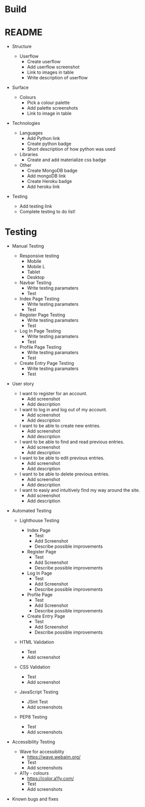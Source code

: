 # Build
# README
- Structure
    - Userflow
        - Create userflow
        - Add userflow screenshot
        - Link to images in table
        - Write description of userflow

- Surface
    - Colours
        - Pick a colour palette
        - Add palette screenshots
        - Link to image in table

- Technologies
    - Languages 
        - Add Python link
        - Create python badge
        - Short description of how python was used
    - Libraries
        - Create and add materialize css badge
    - Other
        - Create MongoDB badge
        - Add mongoDB link 
        - Create Heroku badge
        - Add heroku link

- Testing 
    - Add testing link 
    - Complete testing to do list!


# Testing

- Manual Testing
    - Responsive testing
        - Mobile
        - Mobile L
        - Tablet
        - Desktop
    - Navbar Testing
        - Write testing paramaters
        - Test
    - Index Page Testing
        - Write testing paramaters
        - Test
    - Register Page Testing
        - Write testing paramaters
        - Test
    - Log In Page Testing
        - Write testing paramaters
        - Test
    - Profile Page Testing
        - Write testing paramaters
        - Test
    - Create Entry Page Testing 
        - Write testing paramaters
        - Test

- User story
    - I want to register for an account.
        - Add screenshot
        - Add description
    - I want to log in and log out of my account.
        - Add screenshot
        - Add description
    - I want to be able to create new entries.
        - Add screenshot
        - Add description
    - I want to be able to find and read previous entries.
        - Add screenshot
        - Add description
    - I want to be able to edit previous entries.
        - Add screenshot
        - Add description
    - I want to be able to delete previous entries.
        - Add screenshot
        - Add description
    - I want to easiy and intuitively find my way around the site.
        - Add screenshot
        - Add description

- Automated Testing 

    - Lighthouse Testing
        - Index Page
            - Test
            - Add Screenshot
            - Describe possible improvements
        - Register Page
            - Test
            - Add Screenshot
            - Describe possible improvements
        - Log In Page
            - Test
            - Add Screenshot
            - Describe possible improvements
        - Profile Page
            - Test
            - Add Screenshot
            - Describe possible improvements
        - Create Entry Page
            - Test
            - Add Screenshot
            - Describe possible improvements

    - HTML Validation
        - Test
        - Add screenshot
    - CSS Validation
        - Test
        - Add screenshot

    - JavaScript Testing
        - JSint Test
        - Add screenshots

    - PEP8 Testing
        - Test
        - Add screenshots

- Accessibility Testing
    - Wave for accessiblity 
        - https://wave.webaim.org/
        - Test
        - Add screenshots
    - A11y - colours
        - https://color.a11y.com/
        - Test 
        - Add screenshots

    


- Known bugs and fixes 

